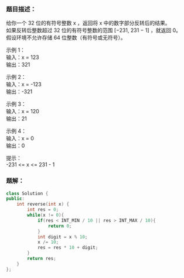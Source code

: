 ### 题目描述：
给你一个 32 位的有符号整数 x ，返回将 x 中的数字部分反转后的结果。<br>
如果反转后整数超过 32 位的有符号整数的范围 [−231, 231 − 1] ，就返回 0。<br>
假设环境不允许存储 64 位整数（有符号或无符号）。

示例 1：<br>
输入：x = 123<br>
输出：321

示例 2：<br>
输入：x = -123<br>
输出：-321

示例 3：<br>
输入：x = 120<br>
输出：21

示例 4：<br>
输入：x = 0<br>
输出：0

提示：<br>
-231 <= x <= 231 - 1

### 题解：
```c++
class Solution {
public:
    int reverse(int x) {
        int res = 0;
        while(x != 0){
            if(res < INT_MIN / 10 || res > INT_MAX / 10){
                return 0;
            }
            int digit = x % 10;
            x /= 10;
            res = res * 10 + digit;
        }
        return res;
    }
};
```
